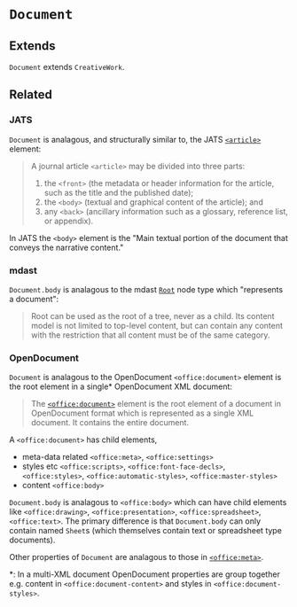 # `Document`

## Extends

`Document` extends `CreativeWork`.

## Related

### JATS

`Document` is analagous, and structurally similar to, the JATS [`<article>`](https://jats.nlm.nih.gov/articleauthoring/tag-library/1.2/element/article.html) element:

> A journal article `<article>` may be divided into three parts:
>
> 1. the `<front>` (the metadata or header information for the article, such as the title and the published date);
> 2. the `<body>` (textual and graphical content of the article); and
> 3. any `<back>` (ancillary information such as a glossary, reference list, or appendix).

In JATS the `<body>` element is the "Main textual portion of the document that conveys the narrative content."

### mdast

`Document.body` is analagous to the mdast [`Root`](https://github.com/syntax-tree/mdast#root) node type which "represents a document":

> Root can be used as the root of a tree, never as a child. Its content model is not limited to top-level content, but can contain any content with the restriction that all content must be of the same category.

### OpenDocument

`Document` is analagous to the OpenDocument `<office:document>` element is the root element in a single\* OpenDocument XML document:

> The [`<office:document>`](http://docs.oasis-open.org/office/v1.2/os/OpenDocument-v1.2-os-part1.html#__RefHeading__1414998_253892949) element is the root element of a document in OpenDocument format which is represented as a single XML document. It contains the entire document.

A `<office:document>` has child elements,

- meta-data related `<office:meta>`, `<office:settings>`
- styles etc `<office:scripts>`, `<office:font-face-decls>`, `<office:styles>`, `<office:automatic-styles>`, `<office:master-styles>`
- content `<office:body>`

`Document.body` is analagous to `<office:body>` which can have child elements like `<office:drawing>`, `<office:presentation>`, `<office:spreadsheet>`, `<office:text>`. The primary difference is that `Document.body` can only contain named `Sheet`s (which themselves contain text or spreadsheet type documents).

Other properties of `Document` are analagous to those in [`<office:meta>`](http://docs.oasis-open.org/office/v1.2/os/OpenDocument-v1.2-os-part1.html#__RefHeading__1415014_253892949).

\*: In a multi-XML document OpenDocument properties are group together e.g. content in `<office:document-content>` and styles in `<office:document-styles>`.

